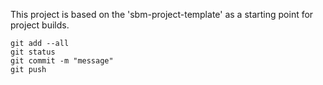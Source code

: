 This project is based on the 'sbm-project-template' as a starting point for project builds.

```
git add --all
git status
git commit -m "message"
git push
```